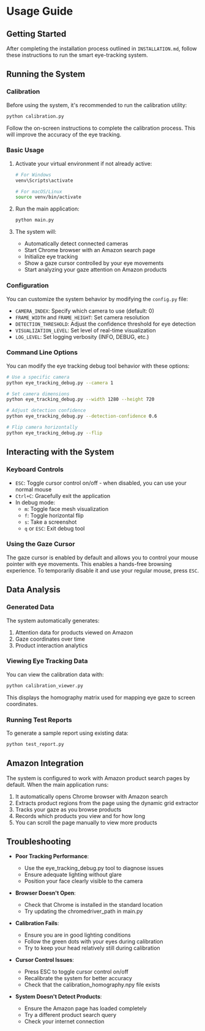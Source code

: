 # Usage Guide

## Getting Started

After completing the installation process outlined in `INSTALLATION.md`, follow these instructions to run the smart eye-tracking system.

## Running the System

### Calibration

Before using the system, it's recommended to run the calibration utility:

```bash
python calibration.py
```

Follow the on-screen instructions to complete the calibration process. This will improve the accuracy of the eye tracking.

### Basic Usage

1. Activate your virtual environment if not already active:
   ```bash
   # For Windows
   venv\Scripts\activate
   
   # For macOS/Linux
   source venv/bin/activate
   ```

2. Run the main application:
   ```bash
   python main.py
   ```

3. The system will:
   - Automatically detect connected cameras
   - Start Chrome browser with an Amazon search page
   - Initialize eye tracking
   - Show a gaze cursor controlled by your eye movements
   - Start analyzing your gaze attention on Amazon products

### Configuration

You can customize the system behavior by modifying the `config.py` file:

- `CAMERA_INDEX`: Specify which camera to use (default: 0)
- `FRAME_WIDTH` and `FRAME_HEIGHT`: Set camera resolution
- `DETECTION_THRESHOLD`: Adjust the confidence threshold for eye detection
- `VISUALIZATION_LEVEL`: Set level of real-time visualization
- `LOG_LEVEL`: Set logging verbosity (INFO, DEBUG, etc.)

### Command Line Options

You can modify the eye tracking debug tool behavior with these options:

```bash
# Use a specific camera
python eye_tracking_debug.py --camera 1

# Set camera dimensions
python eye_tracking_debug.py --width 1280 --height 720

# Adjust detection confidence
python eye_tracking_debug.py --detection-confidence 0.6

# Flip camera horizontally
python eye_tracking_debug.py --flip
```

## Interacting with the System

### Keyboard Controls

- `ESC`: Toggle cursor control on/off - when disabled, you can use your normal mouse
- `Ctrl+C`: Gracefully exit the application
- In debug mode:
  - `m`: Toggle face mesh visualization
  - `f`: Toggle horizontal flip
  - `s`: Take a screenshot
  - `q` or `ESC`: Exit debug tool

### Using the Gaze Cursor

The gaze cursor is enabled by default and allows you to control your mouse pointer with eye movements. This enables a hands-free browsing experience. To temporarily disable it and use your regular mouse, press `ESC`.

## Data Analysis

### Generated Data

The system automatically generates:

1. Attention data for products viewed on Amazon
2. Gaze coordinates over time
3. Product interaction analytics

### Viewing Eye Tracking Data

You can view the calibration data with:

```bash
python calibration_viewer.py
```

This displays the homography matrix used for mapping eye gaze to screen coordinates.

### Running Test Reports

To generate a sample report using existing data:

```bash
python test_report.py
```

## Amazon Integration

The system is configured to work with Amazon product search pages by default. When the main application runs:

1. It automatically opens Chrome browser with Amazon search
2. Extracts product regions from the page using the dynamic grid extractor
3. Tracks your gaze as you browse products
4. Records which products you view and for how long
5. You can scroll the page manually to view more products

## Troubleshooting

- **Poor Tracking Performance**: 
  - Use the eye_tracking_debug.py tool to diagnose issues
  - Ensure adequate lighting without glare
  - Position your face clearly visible to the camera
  
- **Browser Doesn't Open**: 
  - Check that Chrome is installed in the standard location
  - Try updating the chromedriver_path in main.py
  
- **Calibration Fails**:
  - Ensure you are in good lighting conditions
  - Follow the green dots with your eyes during calibration
  - Try to keep your head relatively still during calibration
  
- **Cursor Control Issues**:
  - Press ESC to toggle cursor control on/off
  - Recalibrate the system for better accuracy
  - Check that the calibration_homography.npy file exists

- **System Doesn't Detect Products**:
  - Ensure the Amazon page has loaded completely
  - Try a different product search query
  - Check your internet connection
